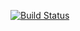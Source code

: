 [![Build Status](https://travis-ci.org/travisobregon/snippets.svg?branch=master)](https://travis-ci.org/travisobregon/snippets)
